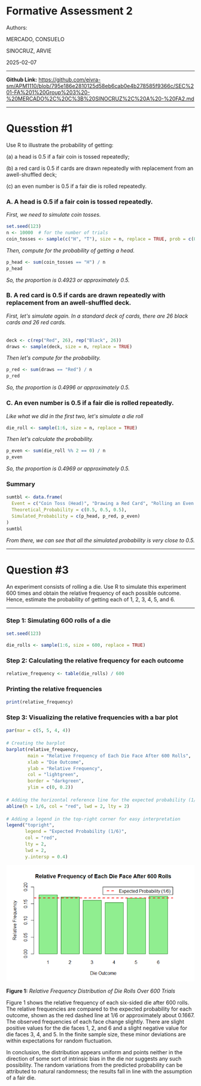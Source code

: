 
# Formative Assessment 2

Authors: 

MERCADO, CONSUELO 

SINOCRUZ, ARVIE

2025-02-07
___

**Github Link:** <https://github.com/eivra-sm/APM1110/blob/795e186e2810125d58eb6cab0e4b278585f9366c/SEC%201-FA%201%20Group%203%20-%20MERCADO%2C%20C%3B%20SINOCRUZ%2C%20A%20-%20FA2.md>
___
# Quesstion #1

Use R to illustrate the probability of getting:

(a) a head is 0.5 if a fair coin is tossed repeatedly;

(b) a red card is 0.5 if cards are drawn repeatedly with replacement from an awell-shuffled deck;

(c) an even number is 0.5 if a fair die is rolled repeatedly.

### A. A head is 0.5 if a fair coin is tossed repeatedly.

*First, we need to simulate coin tosses.*

```r
set.seed(123)
n <- 10000  # for the number of trials
coin_tosses <- sample(c("H", "T"), size = n, replace = TRUE, prob = c(0.5, 0.5))
```

*Then, compute for the probability of getting a head.*

```r
p_head <- sum(coin_tosses == "H") / n
p_head
```

*So, the proportion is 0.4923 or approximately 0.5.*

### B. A red card is 0.5 if cards are drawn repeatedly with replacement from an awell-shuffled deck.

*First, let's simulate again. In a standard deck of cards, there are 26 black cards and 26 red cards.*

```r

deck <- c(rep("Red", 26), rep("Black", 26)) 
draws <- sample(deck, size = n, replace = TRUE)
```

*Then let's compute for the probability.*

```r
p_red <- sum(draws == "Red") / n
p_red
```

*So, the proportion is 0.4996 or approximately 0.5.*

### C. An even number is 0.5 if a fair die is rolled repeatedly.

*Like what we did in the first two, let's simulate a die roll*

```r
die_roll <- sample(1:6, size = n, replace = TRUE)
```

*Then let's calculate the probability.*

```r
p_even <- sum(die_roll %% 2 == 0) / n
p_even
```

*So, the proportion is 0.4969 or approximately 0.5.*

### Summary

```r
sumtbl <- data.frame(
  Event = c("Coin Toss (Head)", "Drawing a Red Card", "Rolling an Even Number"),
  Theoretical_Probability = c(0.5, 0.5, 0.5),
  Simulated_Probability = c(p_head, p_red, p_even)
)
sumtbl

```

*From there, we can see that all the simulated probability is very close to 0.5.*
____

# Question #3

An experiment consists of rolling a die. Use R to simulate this experiment 600 times and obtain the relative frequency of each possible outcome. Hence, estimate the probability of getting each of 1, 2, 3, 4, 5, and 6.
___

### Step 1: Simulating 600 rolls of a die

```r
set.seed(123)
```
```r
die_rolls <- sample(1:6, size = 600, replace = TRUE)  
```

### Step 2: Calculating the relative frequency for each outcome
```r
relative_frequency <- table(die_rolls) / 600
```

### Printing the relative frequencies
```r
print(relative_frequency)
```

### Step 3: Visualizing the relative frequencies with a bar plot
```r
par(mar = c(5, 5, 4, 4))

# Creating the barplot
barplot(relative_frequency, 
        main = "Relative Frequency of Each Die Face After 600 Rolls", 
        xlab = "Die Outcome", 
        ylab = "Relative Frequency", 
        col = "lightgreen", 
        border = "darkgreen", 
        ylim = c(0, 0.2))  

# Adding the horizontal reference line for the expected probability (1/6)
abline(h = 1/6, col = "red", lwd = 2, lty = 2)

# Adding a legend in the top-right corner for easy interpretation
legend("topright", 
       legend = "Expected Probability (1/6)", 
       col = "red", 
       lty = 2, 
       lwd = 2,
       y.intersp = 0.4)

```
![](FA2_Files/barplot.png)

**Figure 1:** *Relative Frequency Distribution of Die Rolls Over 600 Trials*

Figure 1 shows the relative frequency of each six-sided die after 600 rolls. The relative frequencies are compared to the expected probability for each outcome, shown as the red dashed line at $1/6$ or approximately about 0.1667. The observed frequencies of each face change slightly. There are slight positive values for the die faces 1, 2, and 6 and a slight negative value for die faces 3, 4, and 5. In the finite sample size, these minor deviations are within expectations for random fluctuation.

In conclusion, the distribution appears uniform and points neither in the direction of some sort of intrinsic bias in the die nor suggests any such possibility. The random variations from the predicted probability can be attributed to natural randomness; the results fall in line with the assumption of a fair die.


